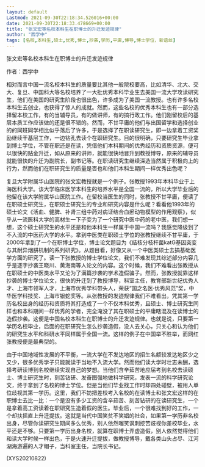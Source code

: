 ```yaml
---
layout: default
Lastmod: 2021-09-30T22:18:34.526016+00:00
date: 2021-09-30T22:18:33.478669+00:00
title: "张文宏等名校本科生在职博士的升迁发迹规律"
author: "西学中"
tags: [名校,本科生,硕士,优秀,博士,抄袭,学历,平庸,博导,博士学位，新语丝]
---
```


张文宏等名校本科生在职博士的升迁发迹规律

作者：西学中

相对而言中国一流名校本科生的质量要比其他一般院校要高，比如清华、北大、交大、复旦、中国科大等名校培养了一大批优秀本科毕业生去美国一流大学攻读研究生，他们在美国的研究生阶段也很出色，许多成为了美国一流教授。也有许多名校本科生去创业，也获得了惊人的成就。然而，这些名校的优秀本科生也有一部分选择留本校工作，有的当辅导员，有的做讲师，有的搞行政工作。他们刚留校后的基层本质工作应该做的还是很不错的。然而，不甘平庸的他们与出国留学和选择创业的的同班同学相比似乎落后了许多，于是选择了在职读研究生，即一边拿着工资奖励继续干基层工作，一边钻孔去读个在职研究生。目的很明确，只要研究生毕业拿到博士学位，不管在职还是在读，凭借他们本科期间的优秀经历和资质资源，便可以很快的贴金升迁，如从原来的讲师，就能很快地晋升到教授博导，原来的辅导员就能很快的升迁为副院长，副书记等。在职读研究生继续深造当然属于积极向上的行为，然而他们在职研究生的质量是否也和他们本科生期间一样优秀出色呢？

复旦大学附属华山医院的张文宏教授就是一个例子。张教授1993年本科毕业于上海医科大学。该大学临床医学本科生的培养水平是全国一流的，所以大学毕业后的他留在该大学附属华山医院工作。在留校当医生的同时，张教授不甘平庸，便读了在职硕士研究生，在职硕士研究生的专业和研究内容是什么呢？看看他1993年的硕士论文《活血、健脾、补肾三组中药对病证结合血瘀动物模型的作用观察》，似乎从一流医科大学的高材生一下子变为了一个研究中医中药的老中医，我们想一想，这个硕士研究生的水平还是和他本科生一样属于中国一流吗？我感觉降级到了不入流的中医药大学的水平。拿到中医类在职硕士学位的张教授继续不甘平庸，于2000年拿到了一个在职博士学位，博士论文题目为《结核分枝杆菌katG基因突变与其耐异烟肼机制的系列研究》。从题目看，好像又从一个中医类硕士去搞基础医学方面的研究了。读一下张教授的博士学位论文，我们不难发现其综述部分内容几乎是逐字抄袭王晓川、黄海南等人论文的内容。这个时候，我们不难看出张教授从在职硕士的中医类水平又沦为了满篇抄袭的学术造假骗子。然而，张教授就靠这样抄袭的博士学位论文，很快的升迁到了教授博导，科室主任，教育部新世纪优秀人才、上海市领军人才，上海市优秀学科带头人，荣获“国之名医·优秀风范”奖，中华医学科技奖、上海市银蛇奖等。从张教授的发迹规律我们不难看出，凭其第一学历名校出身的经历和资质将其打造成了一个不仅本科优秀，且硕士、博士研究生同样也和本科期间一样优秀的学者，完全淹没了其在职硕士的平庸瞎混及在读博士的造假抄袭。这便是中国名校本科生在职博士的升迁发迹规律。也就是说，只要第一学历名校毕业，后面的在职研究生怎么抄袭造假，没人去关心，只关心和认为他们的研究生水平和科研水平同样属于全国一流。这样的例子在中国举不胜举，而网红张教授便是最典型的。

由于中国地域性发展的不平衡，一流大学在不发达地区的招生名额较发达地区少之又少，很多优秀学子只能就读于当地不入流大学。然而他们读大学时壮志未酬，选择考研读博到名校继续实现自己的梦想。当他们含辛茹苦地应届考到名校去读硕士、博士研究生时，刻苦钻研、发奋图强地做科学研究，发表一流的科学研究论文，终于拿到了名校的博士学位。但是当他们毕业找工作时却四处碰壁，被用人单位歧视其第一学历。这里，我们不妨把差校考入名校的在读博士和张文宏这样的在职博士去比一比：一个是没有多少工资的含辛茹苦、刻苦钻研的在读研究生，一个是拿着高工资读着在职研究生造着假的医生。毕业后，一个很难找到好的工作，一个却扶摇直上升迁提拔。这就是当代中国笑贫不笑娼的社会，如果第一学历非名校出身，尽管你读研究生期间多么优秀，别人依然嗤笑讽刺挖苦歧视你差校毕业，水平还是不够。只要第一学历出身名校，就算在职博士弄虚造假，别人依然觉得他们和读大学时候一样出色，于是火速升迁提拔，做教授博导，戴各类山头占尽、江河湖海游遍的人才帽子，当科室主任，当院长书记。

(XYS20210822)

